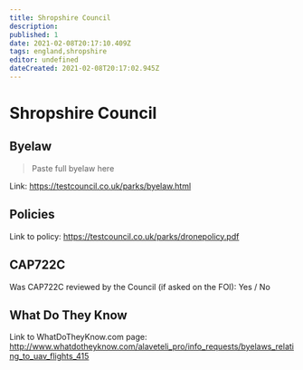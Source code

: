```yaml
---
title: Shropshire Council
description:
published: 1
date: 2021-02-08T20:17:10.409Z
tags: england,shropshire
editor: undefined
dateCreated: 2021-02-08T20:17:02.945Z
---
```


# Shropshire Council


## Byelaw
> Paste full byelaw here

Link:
https://testcouncil.co.uk/parks/byelaw.html

## Policies
Link to policy:
https://testcouncil.co.uk/parks/dronepolicy.pdf

## CAP722C

Was CAP722C reviewed by the Council (if asked on the FOI): Yes / No

## What Do They Know

Link to WhatDoTheyKnow.com page:
http://www.whatdotheyknow.com/alaveteli_pro/info_requests/byelaws_relating_to_uav_flights_415

